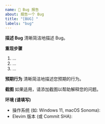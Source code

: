 ```yaml
---
name: 🐛 Bug 报告
about: 报告一个 Bug
title: "[BUG] "
labels: "bug"
---
```


**描述 Bug**
清晰简洁地描述 Bug。

**重现步骤**
1. ...
2. ...
3. ...

**预期行为**
清晰简洁地描述您预期的行为。

**截图**
如果适用，请添加截图以帮助解释您的问题。

**环境 (请填写)**
- 操作系统 (如: Windows 11, macOS Sonoma):
- Elevim 版本 (或 Commit SHA):